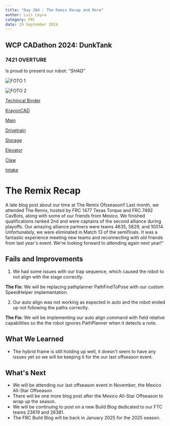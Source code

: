 ```yaml
---
title: "Day 284 : The Remix Recap and More"
author: Luis Leyva
category: FRC
date: 29 September 2024
---
```


## WCP CADathon 2024: DunkTank

### 7421 OVERTURE

Is proud to present our robot: _“SHAQ”_

![FOTO 1](https://www.chiefdelphi.com/uploads/default/original/3X/5/5/55a9dd48514ccd8700a29f641540e9a6fd703789.jpeg)

![FOTO 2](https://www.chiefdelphi.com/uploads/default/original/3X/5/c/5cfa8943b67358badb232ffd3d5a6eca3c7c74dc.jpeg)

[Techincal Binder ](https://drive.google.com/file/d/1Lk7ycZBYYkPXO3Z7FFkJ4iwd-AM7_hLf/view)

[KrayonCAD ](https://cad.onshape.com/documents/af817b98088483a327bfd8a0/w/8d07a42e8e9795f78a79076d/e/6a99c9ef69c139cf65e2112e?renderMode=0&uiState=670cca61eed45b33c78e88fa)

[Main ](https://cad.onshape.com/documents/d370cb43cd87c839d294ffd6/w/e844774d6f72b0c8a4711b71/e/40397b783e248eac24e87aea?renderMode=0&uiState=670cc753e381b4799eb87a96)

[Drivetrain ](https://cad.onshape.com/documents/b1d63317fa02cba327d0b6a7/w/f3dff030e63013ae9a5afa6d/e/2ddb014442cc869f7f98c008?renderMode=0&uiState=670cbca5ff27c04118ff5bc4)

[Storage ](https://cad.onshape.com/documents/5b52cfff7900374b72214ef1/w/2b38479e617dc43aa0b9f942/e/f5aebdb4dcc62bbc513054a0?renderMode=0&uiState=670cbc1103364d24034b53db)

[Elevator ](https://cad.onshape.com/documents/64069879011493bf080988cb/w/870cc147186528802b6afa21/e/4e624b62085a751f8d42b71a?renderMode=0&uiState=670cbd42cba01153570f9778)

[Claw ](https://cad.onshape.com/documents/fee69ae42c8fa003c77656ad/w/f5d8e74639b01c258088b1aa/e/50fbf7e2f1991c01025b8575?renderMode=0&uiState=670cbc5596ed03092d83daed)

[Intake ](https://cad.onshape.com/documents/7dbcc2f4efd925f5919cf2c9/w/a9980381d74554b0c7df3c40/e/1202650a04a5c89b727fabf3?renderMode=0&uiState=670cbc80ef0c4e6a0e12f4bc)

# The Remix Recap

A late blog post about our time at The Remix Ofsseason!! Last month, we attended The Remix, hosted by FRC 1477 Texas Torque and FRC 7492 CavBots, along with some of our friends from Mexico. We finished qualifications ranked 2nd and were captains of the second alliance during playoffs. Our amazing alliance partners were teams 4635, 5829, and 10014. Unfortunately, we were eliminated in Match 13 of the semifinals. It was a fantastic experience meeting new teams and reconnecting with old friends from last year's event. We're looking forward to attending again next year!"

## Fails and Improvements

1. We had some issues with our trap sequence, which caused the robot to not align with the stage correctly.

**The Fix:** We will be replacing pathplanner PathFindToPose with our custom SpeedHelper implementation.

2. Our auto align was not working as expected in auto and the robot ended up not following the paths correctly.

**The Fix:** We will be implementing our auto align command with field relative capabilities so the the robot ignores PathPlanner when it detects a note.

## What We Learned

- The hybrid frame is still holding up well, it doesn't seem to have any issues yet so we will be keeping it for the our last offseason event.

## What's Next

- We will be attending our last offseason event in November, the Mexico All-Star Offseason.
- There will be one more blog post after the Mexico All-Star Offseason to wrap up the season.
- We will be continuing to post on a new Build Blog dedicated to our FTC teams 23619 and 26381.
- The FRC Build Blog will be back in January 2025 for the 2025 season.
